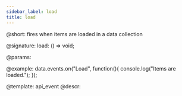 ```yaml
---
sidebar_label: load
title: load
---          
```


@short: fires when items are loaded in a data collection

@signature: load: () => void;
	
@params:

@example:
data.events.on("Load", function(){
	console.log("Items are loaded.");
});

@template:	api_event
@descr:
